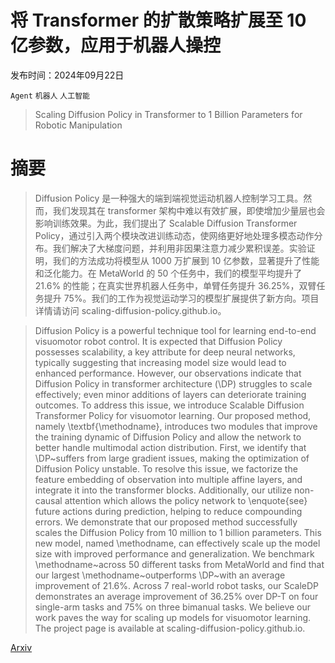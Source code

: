 # 将 Transformer 的扩散策略扩展至 10 亿参数，应用于机器人操控

发布时间：2024年09月22日

`Agent` `机器人` `人工智能`

> Scaling Diffusion Policy in Transformer to 1 Billion Parameters for Robotic Manipulation

# 摘要

> Diffusion Policy 是一种强大的端到端视觉运动机器人控制学习工具。然而，我们发现其在 transformer 架构中难以有效扩展，即使增加少量层也会影响训练效果。为此，我们提出了 Scalable Diffusion Transformer Policy，通过引入两个模块改进训练动态，使网络更好地处理多模态动作分布。我们解决了大梯度问题，并利用非因果注意力减少累积误差。实验证明，我们的方法成功将模型从 1000 万扩展到 10 亿参数，显著提升了性能和泛化能力。在 MetaWorld 的 50 个任务中，我们的模型平均提升了 21.6\% 的性能；在真实世界机器人任务中，单臂任务提升 36.25\%，双臂任务提升 75\%。我们的工作为视觉运动学习的模型扩展提供了新方向。项目详情请访问 scaling-diffusion-policy.github.io。

> Diffusion Policy is a powerful technique tool for learning end-to-end visuomotor robot control. It is expected that Diffusion Policy possesses scalability, a key attribute for deep neural networks, typically suggesting that increasing model size would lead to enhanced performance. However, our observations indicate that Diffusion Policy in transformer architecture (\DP) struggles to scale effectively; even minor additions of layers can deteriorate training outcomes. To address this issue, we introduce Scalable Diffusion Transformer Policy for visuomotor learning. Our proposed method, namely \textbf{\methodname}, introduces two modules that improve the training dynamic of Diffusion Policy and allow the network to better handle multimodal action distribution. First, we identify that \DP~suffers from large gradient issues, making the optimization of Diffusion Policy unstable. To resolve this issue, we factorize the feature embedding of observation into multiple affine layers, and integrate it into the transformer blocks. Additionally, our utilize non-causal attention which allows the policy network to \enquote{see} future actions during prediction, helping to reduce compounding errors. We demonstrate that our proposed method successfully scales the Diffusion Policy from 10 million to 1 billion parameters. This new model, named \methodname, can effectively scale up the model size with improved performance and generalization. We benchmark \methodname~across 50 different tasks from MetaWorld and find that our largest \methodname~outperforms \DP~with an average improvement of 21.6\%. Across 7 real-world robot tasks, our ScaleDP demonstrates an average improvement of 36.25\% over DP-T on four single-arm tasks and 75\% on three bimanual tasks. We believe our work paves the way for scaling up models for visuomotor learning. The project page is available at scaling-diffusion-policy.github.io.

[Arxiv](https://arxiv.org/abs/2409.14411)
